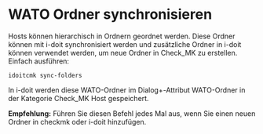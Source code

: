 # WATO Ordner synchronisieren

Hosts können hierarchisch in Ordnern geordnet werden. Diese Ordner können mit i-doit synchronisiert werden und zusätzliche Ordner in i-doit können verwendet werden, um neue Ordner in Check\_MK zu erstellen. Einfach ausführen:

```shell
idoitcmk sync-folders
```

In i-doit werden diese WATO-Ordner im Dialog+-Attribut WATO-Ordner in der Kategorie Check_MK Host gespeichert.

**Empfehlung:** Führen Sie diesen Befehl jedes Mal aus, wenn Sie einen neuen Ordner in checkmk oder i-doit hinzufügen.
